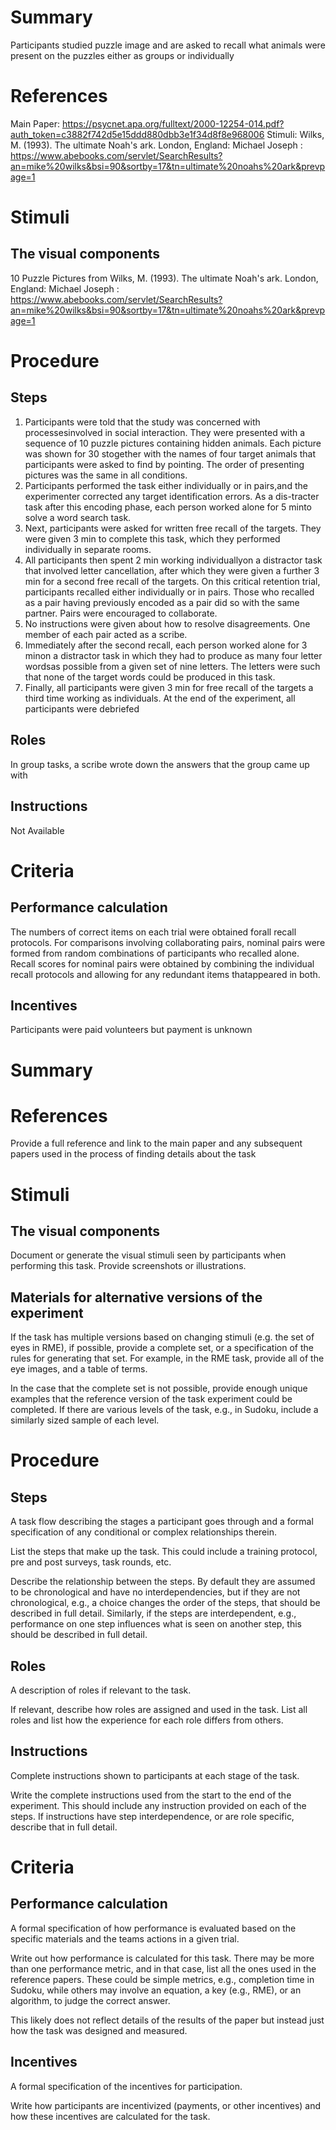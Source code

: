 # Summary
Participants studied puzzle image and are asked to recall what animals were present on the puzzles either as groups or individually 

# References
Main Paper: https://psycnet.apa.org/fulltext/2000-12254-014.pdf?auth_token=c3882f742d5e15ddd880dbb3e1f34d8f8e968006
Stimuli: Wilks, M. (1993). The ultimate Noah's ark. London, England: Michael Joseph : https://www.abebooks.com/servlet/SearchResults?an=mike%20wilks&bsi=90&sortby=17&tn=ultimate%20noahs%20ark&prevpage=1

# Stimuli
## The visual components
10 Puzzle Pictures from Wilks, M. (1993). The ultimate Noah's ark. London, England: Michael Joseph : https://www.abebooks.com/servlet/SearchResults?an=mike%20wilks&bsi=90&sortby=17&tn=ultimate%20noahs%20ark&prevpage=1


# Procedure
## Steps
1. Participants were told that the study was concerned with processesinvolved in social interaction. They were presented with a sequence of 10 puzzle pictures containing hidden animals. Each picture was shown for 30 stogether with the names of four target animals that participants were asked to find by pointing. The order of presenting pictures was the same in all conditions. 
2. Participants performed the task either individually or in pairs,and the experimenter corrected any target identification errors. As a dis-tracter task after this encoding phase, each person worked alone for 5 minto solve a word search task.
3. Next, participants were asked for written free recall of the targets. They were given 3 min to complete this task, which they performed individually in separate rooms. 
4. All participants then spent 2 min working individuallyon a distractor task that involved letter cancellation, after which they were given a further 3 min for a second free recall of the targets. On this critical retention trial, participants recalled either individually or in pairs. Those who recalled as a pair having previously encoded as a pair did so with the same partner. Pairs were encouraged to collaborate. 
5. No instructions were given about how to resolve disagreements. One member of each pair acted as a scribe. 
6. Immediately after the second recall, each person worked alone for 3 minon a distractor task in which they had to produce as many four letter wordsas possible from a given set of nine letters. The letters were such that none of the target words could be produced in this task.
7. Finally, all participants were given 3 min for free recall of the targets a third time working as individuals. At the end of the experiment, all participants were debriefed

## Roles 
In group tasks, a scribe wrote down the answers that the group came up with 

## Instructions
Not Available

# Criteria
## Performance calculation
The numbers of correct items on each trial were obtained forall recall protocols. For comparisons involving collaborating pairs, nominal pairs were formed from random combinations of participants who recalled alone. Recall scores for nominal pairs were obtained by combining the individual recall protocols and allowing for any redundant items thatappeared in both. 

## Incentives
Participants were paid volunteers but payment is unknown 

# Summary


# References
Provide a full reference and link to the main paper and any subsequent papers used in the process of finding details about the task

# Stimuli
## The visual components
Document or generate the visual stimuli seen by participants when performing this task. Provide screenshots or illustrations.

## Materials for alternative versions of the experiment 
If the task has multiple versions based on changing stimuli (e.g. the set of eyes in RME), if possible, provide a complete set, or a specification of the rules for generating that set. For example, in the RME task, provide all of the eye images, and a table of terms.  

In the case that the complete set is not possible, provide enough unique examples that the reference version of the task experiment could be completed. If there are various levels of the task, e.g., in Sudoku, include a similarly sized sample of each level.

# Procedure
## Steps
A task flow describing the stages a participant goes through and a formal specification of any conditional or complex relationships therein. 

List the steps that make up the task. This could include a training protocol, pre and post surveys, task rounds, etc.  

Describe the relationship between the steps. By default they are assumed to be chronological and have no interdependencies, but if they are not chronological, e.g., a choice changes the order of the steps, that should be described in full detail. Similarly, if the steps are interdependent, e.g., performance on one step influences what is seen on another step, this should be described in full detail.

## Roles 
A description of roles if relevant to the task.  

If relevant, describe how roles are assigned and used in the task. List all roles and list how the experience for each role differs from others.

## Instructions
Complete instructions shown to participants at each stage of the task.  

Write the complete instructions used from the start to the end of the experiment. This should include any instruction provided on each of the steps. If instructions have step interdependence, or are role specific, describe that in full detail.

# Criteria
## Performance calculation
A formal specification of how performance is evaluated based on the specific materials and the teams actions in a given trial.  

Write out how performance is calculated for this task. There may be more than one performance metric, and in that case, list all the ones used in the reference papers. These could be simple metrics, e.g., completion time in Sudoku, while others may involve an equation, a key (e.g., RME), or an algorithm, to judge the correct answer.  

This likely does not reflect details of the results of the paper but instead just how the task was designed and measured. 

## Incentives
A formal specification of the incentives for participation.   

Write how participants are incentivized (payments, or other incentives) and how these incentives are calculated for the task.
